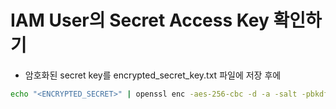 # IAM User의 Secret Access Key 확인하기

- 암호화된 secret key를 encrypted_secret_key.txt 파일에 저장 후에

```bash
echo "<ENCRYPTED_SECRET>" | openssl enc -aes-256-cbc -d -a -salt -pbkdf2 -pass pass:"<YOUR_ENCRYPTION_KEY>"
```
